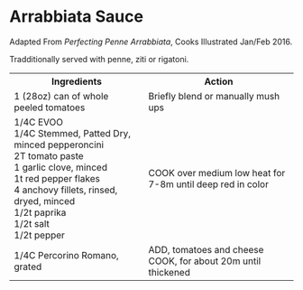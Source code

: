 # Arrabbiata Sauce

Adapted From *Perfecting Penne Arrabbiata*, Cooks Illustrated Jan/Feb 2016. 

Tradditionally served with penne, ziti or rigatoni.

<table>
<tbody>
<tr><th>Ingredients</th><th>Action</th></tr>
<tr><td>
1 (28oz) can of whole peeled tomatoes
</td><td>
Briefly blend or manually mush ups
</td></tr>
<tr><td>
1/4C EVOO<br>
1/4C Stemmed, Patted Dry, minced pepperoncini<br>
2T tomato paste<br>
1 garlic clove, minced<br>
1t red pepper flakes<br>
4 anchovy fillets, rinsed, dryed, minced<br>
1/2t paprika<br>
1/2t salt<br>
1/2t pepper<br>
</td><td>
COOK over medium low heat for 7-8m until deep red in color
</td></tr>
<tr><td>
1/4C Percorino Romano, grated<br>
</td><td>
ADD, tomatoes and cheese<br>
COOK, for about 20m until thickened
</td></tr>
</tbody>
</table>
